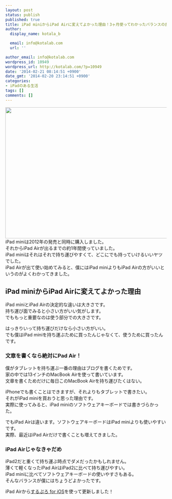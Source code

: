 ```yaml
---
layout: post
status: publish
published: true
title: iPad miniからiPad Airに変えてよかった理由！3ヶ月使ってわかったバランスの良さ
author:
  display_name: kotala_b

  email: info@kotalab.com
  url: ''

author_email: info@kotalab.com
wordpress_id: 10949
wordpress_url: http://kotalab.com/?p=10949
date: '2014-02-21 08:14:51 +0900'
date_gmt: '2014-02-20 23:14:51 +0900'
categories:
- iPadのある生活
tags: []
comments: []
---
```

<p><img alt="" src="http://kotalab.com/wp-content/uploads/slooProImg_20140221081446.jpg" width="546" height="409" class="slooProImg" /><br />
iPad miniは2012年の発売と同時に購入しました。<br />
それからiPad Airが出るまでの約1年間使っていました。<br />
iPad miniはそれはそれで持ち運びやすくて、どこにでも持っていけるいいヤツでした。<br />
iPad Airが出て使い始めてみると、僕にはiPad miniよりもiPad Airの方がいいというのがよくわかってきました。</p>
<p><!--more--></p>
<h2>iPad miniからiPad Airに変えてよかった理由</h2>
<p>iPad miniとiPad Airの決定的な違いは大きさです。<br />
持ち運び面でみると小さい方がいい気がします。<br />
でももっと重要なのは使う部分での大きさです。</p>
<p>はっきりいって持ち運びだけなら小さい方がいい。<br />
でも僕はiPad miniを持ち運ぶために買ったんじゃなくて、使うために買ったんです。</p>
<h3>文章を書くなら絶対にPad Air！</h3>
<p>僕がタブレットを持ち運ぶ一番の理由はブログを書くためです。<br />
家の中では13インチのMacBook Airを使って書いています。<br />
文章を書くためだけに毎日このMacBook Airを持ち運びたくはない。</p>
<p>iPhoneでも書くことはできますが、それよりもタブレットで書きたい。<br />
それがiPad miniを買おうと思った理由です。<br />
実際に使ってみると、iPad miniのソフトウェアキーボードでは書きづらかった。</p>
<p>でもiPad Airは違います。ソフトウェアキーボードはiPad miniよりも使いやすいです。<br />
実際、最近はiPad Airだけで書くことも増えてきました。</p>
<h3>iPad Airじゃなきゃだめ</h3>
<p>iPad2だと重くて持ち運ぶ時点でダメだったかもしれません。<br />
薄くて軽くなったiPad AirはiPad2に比べて持ち運びやすい。<br />
iPad miniに比べてソフトウェアキーボードの使いやすさもある。<br />
そんなバランスが僕にはちょうどよかったです。</p>
<p>iPad Airから<a href="https://itunes.apple.com/jp/app/surupuro-for-ios-buroguedita/id436676299?mt=8&uo=4&at=10l4yU" rel="nofollow" target="_blank">するぷろ for iOS</a>を使って更新しました！</p>
